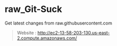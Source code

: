 # raw_Git-Suck
Get latest changes from raw.githubusercontent.com

> Website : http://ec2-13-58-203-130.us-east-2.compute.amazonaws.com/

